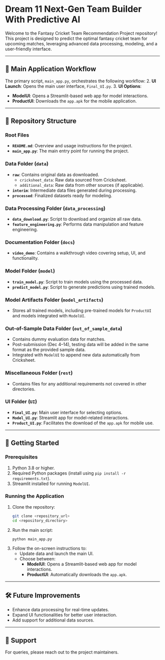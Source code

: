 # Dream 11 Next-Gen Team Builder With Predictive AI

Welcome to the Fantasy Cricket Team Recommendation Project repository! This project is designed to predict the optimal fantasy cricket team for upcoming matches, leveraging advanced data processing, modeling, and a user-friendly interface.

---

## 🚀 Main Application Workflow
The primary script, `main_app.py`, orchestrates the following workflow:
2. **UI Launch**: Opens the main user interface, `Final_UI.py`.
3. **UI Options**:
   - **ModelUI**: Opens a Streamlit-based web app for model interactions.
   - **ProductUI**: Downloads the `app.apk` for the mobile application.

---

## 📂 Repository Structure

### Root Files
- **`README.md`**: Overview and usage instructions for the project.
- **`main_app.py`**: The main entry point for running the project.

### Data Folder (`data`)
- **`raw`**: Contains original data as downloaded.
  - `cricksheet_data`: Raw data sourced from Cricksheet.
  - `additional_data`: Raw data from other sources (if applicable).
- **`interim`**: Intermediate data files generated during processing.
- **`processed`**: Finalized datasets ready for modeling.

### Data Processing Folder (`data_processing`)
- **`data_download.py`**: Script to download and organize all raw data.
- **`feature_engineering.py`**: Performs data manipulation and feature engineering.

### Documentation Folder (`docs`)
- **`video_demo`**: Contains a walkthrough video covering setup, UI, and functionality.

### Model Folder (`model`)
- **`train_model.py`**: Script to train models using the processed data.
- **`predict_model.py`**: Script to generate predictions using trained models.

### Model Artifacts Folder (`model_artifacts`)
- Stores all trained models, including pre-trained models for `ProductUI` and models integrated with `ModelUI`.

### Out-of-Sample Data Folder (`out_of_sample_data`)
- Contains dummy evaluation data for matches.
- Post-submission (Dec 4–14), testing data will be added in the same format as the provided sample data.
- Integrated with `ModelUI` to append new data automatically from Cricksheet.

### Miscellaneous Folder (`rest`)
- Contains files for any additional requirements not covered in other directories.

### UI Folder (`UI`)
- **`Final_UI.py`**: Main user interface for selecting options.
- **`Model_UI.py`**: Streamlit app for model-related interactions.
- **`Product_UI.py`**: Facilitates the download of the `app.apk` for mobile use.

---

## 🚀 Getting Started

### Prerequisites
1. Python 3.8 or higher.
2. Required Python packages (install using `pip install -r requirements.txt`).
3. Streamlit installed for running `ModelUI`.

### Running the Application
1. Clone the repository:
   ```bash
   git clone <repository_url>
   cd <repository_directory>
   ```
2. Run the main script:
   ```bash
   python main_app.py
   ```
3. Follow the on-screen instructions to:
   - Update data and launch the main UI.
   - Choose between:
     - **ModelUI**: Opens a Streamlit-based web app for model interactions.
     - **ProductUI**: Automatically downloads the `app.apk`.

---

## 🛠 Future Improvements
- Enhance data processing for real-time updates.
- Expand UI functionalities for better user interaction.
- Add support for additional data sources.

---

## 📧 Support
For queries, please reach out to the project maintainers.



